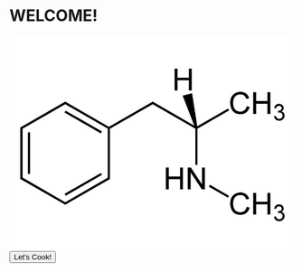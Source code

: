 # WELCOME!

![MethMolecule](Photos/photoice.jpg)                                                    <button onclick="window.location.href='https://example.com';">Let's Cook!</button>
